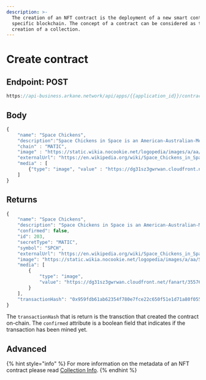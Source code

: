 ```yaml
---
description: >-
  The creation of an NFT contract is the deployment of a new smart contract on a
  specific blockchain. The concept of a contract can be considered as the
  creation of a collection.
---
```


# Create contract

## Endpoint: POST

```javascript
https://api-business.arkane.network/api/apps/{{application_id}}/contracts
```

## Body

```javascript
{
    "name": "Space Chickens",
    "description":"Space Chickens in Space is an American-Australian-Mexican-British-Irish animated television series produced by Ánima Estudios in Mexico, Studio Moshi in Australia. A trio of chickens—Chuck, Starley and Finley—are taken from their home and mistakenly enrolled in an elite intergalactic former military academy. It would take all their strength, and teamwork, to survive every escapade they have.",
    "chain" : "MATIC",
    "image" : "https://static.wikia.nocookie.net/logopedia/images/a/aa/Space_Chickens_in_Space.jpg",
    "externalUrl": "https://en.wikipedia.org/wiki/Space_Chickens_in_Space",
    "media" : [
        {"type": "image", "value" : "https://dg31sz3gwrwan.cloudfront.net/fanart/355763/1357791-0-q80.jpg"}
    ]
}
```

## Returns

```javascript
{
    "name": "Space Chickens",
    "description": "Space Chickens in Space is an American-Australian-Mexican-British-Irish animated television series produced by Ánima Estudios in Mexico, Studio Moshi in Australia. A trio of chickens—Chuck, Starley and Finley—are taken from their home and mistakenly enrolled in an elite intergalactic former military academy. It would take all their strength, and teamwork, to survive every escapade they have.",
    "confirmed": false,
    "id": 203,
    "secretType": "MATIC",
    "symbol": "SPCH",
    "externalUrl": "https://en.wikipedia.org/wiki/Space_Chickens_in_Space",
    "image": "https://static.wikia.nocookie.net/logopedia/images/a/aa/Space_Chickens_in_Space.jpg",
    "media": [
        {
            "type": "image",
            "value": "https://dg31sz3gwrwan.cloudfront.net/fanart/355763/1357791-0-q80.jpg"
        }
    ],
    "transactionHash": "0x959fdb61ab62354f780e7fce22c650f51e1d71a80f055062559719723858e3f4"
}
```

The `transactionHash` that is return is the transction that created the contract on-chain. The `confirmed` attribute is a boolean field that indicates if the transaction has been mined yet.

## Advanced

{% hint style="info" %}
For more information on the metadata of an NFT contract please read [Collection Info](../../advanced/nft-metadata/collection-info.md).
{% endhint %}
